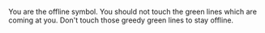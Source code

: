 You are the offline symbol. You should not touch the green lines which are coming at you. Don't touch those greedy green lines to stay offline.